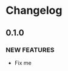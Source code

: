 # Changelog

<!-- markdownlint-disable no-duplicate-heading -->

## 0.1.0

### NEW FEATURES

- Fix me
